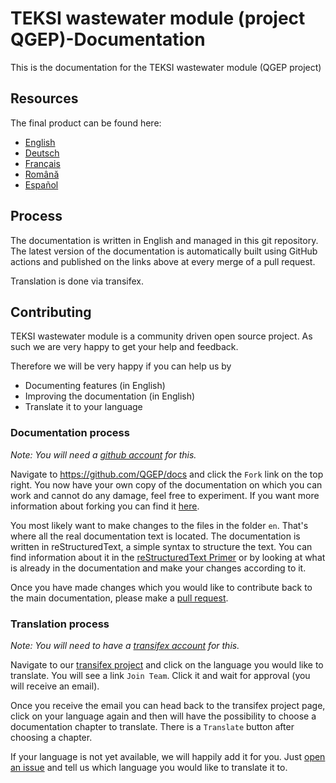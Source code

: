 # TEKSI wastewater module (project QGEP)-Documentation
This is the documentation for the TEKSI wastewater module (QGEP project)

## Resources

The final product can be found here:

 * [English](https://qgep.github.io/docs)
 * [Deutsch](https://qgep.github.io/docs/de)
 * [Français](https://qgep.github.io/docs/fr)
 * [Română](https://qgep.github.io/docs/ro)
 * [Español](https://qgep.github.io/docs/es)

## Process

The documentation is written in English and managed in this git repository.
The latest version of the documentation is automatically built using GitHub actions and published on the links above at every merge of a pull request.

Translation is done via transifex.

## Contributing

TEKSI wastewater module is a community driven open source project. As such we are very happy to
get your help and feedback.

Therefore we will be very happy if you can help us by

 * Documenting features (in English)
 * Improving the documentation (in English)
 * Translate it to your language

### Documentation process

*Note: You will need a [github account](https://github.com/) for this.*

Navigate to https://github.com/QGEP/docs and click the `Fork` link on the top
right. You now have your own copy of the documentation on which you can work
and cannot do any damage, feel free to experiment.
If you want more information about forking you can find it
[here](https://help.github.com/articles/fork-a-repo/).

You most likely want to make changes to the files in the folder `en`. That's
where all the real documentation text is located. The documentation is written
in reStructuredText, a simple syntax to structure the text. You can find
information about it in the [reStructuredText
Primer](http://sphinx-doc.org/rest.html) or by looking at what is already in
the documentation and make your changes according to it.

Once you have made changes which you would like to contribute back to the main
documentation, please make a [pull
request](https://help.github.com/articles/using-pull-requests/).

### Translation process

*Note: You will need to have a [transifex account](https://transifex.com/) for this.*

Navigate to our [transifex
project](https://www.transifex.com/organization/qgep/dashboard/qgep-documentation)
and click on the language you would like to translate. You will see a link
`Join Team`. Click it and wait for approval (you will receive an email).

Once you receive the email you can head back to the transifex project page,
click on your language again and then will have the possibility to choose a
documentation chapter to translate. There is a `Translate` button after
choosing a chapter.

If your language is not yet available, we will happily add it for you. Just
[open an issue](https://github.com/QGEP/docs/issues/new) and tell us which
language you would like to translate it to.

